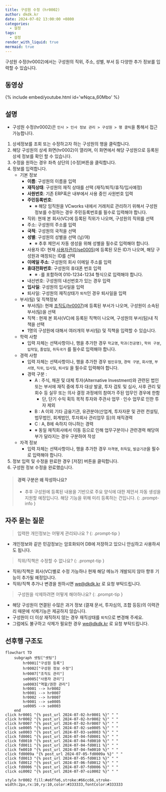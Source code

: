 ```yaml
---
title: 구성원 수정 (hr0002)
author: dkdk.kr
date: 2024-07-02 13:00:00 +0800
categories:
  - 설정
tags:
  - 설정
render_with_liquid: true
mermaid: true
---
```

구성원 수정(hr0002)에서는 구성원의 직위, 주소, 성별, 부서 등 다양한 추가 정보를 입력할 수 있습니다. 

## 동영상

{% include embed/youtube.html id='wNqca_60Mbo' %}

## 설명

- 구성원 수정(hr0002)은 `인사 > 인사 정보 관리 > 구성원 > 행 클릭`을 통해서 접근 가능합니다.

1. 상세정보를 조회 또는 수정하고자 하는 구성원의 행을 클릭합니다.
2. 해당 구성원의 상세 화면(hr0002)이 열리며, 이 화면에서 해당 구성원으로 등록된 상세 정보를 확인 할 수 있습니다.
3. 수정을 원하는 경우 좌측 상단의 [수정]버튼을 클릭합니다.
4. 정보를 입력합니다.
	- 기본 정보
		* **이름**: 구성원의 이름을 입력
		- **재직상태**: 구성원의 재직 상태를 선택 (재직/퇴직/휴직/입사예정)
		- **사원번호**: 기존 ERP혹은 내부에서 사용 중인 사원번호 입력
		- **주민등록번호**: 
			- ※ 해당 임직원을 VCworks 내에서 거래처로 관리하기 위해서 구성원 정보를 수정하는 경우 주민등록번호를 필수로 입력해야 합니다.
		- 직위: 현재 본 회사(VC)에 등록된 직위가 나오며, 구성원의 직위를 선택
		- 주소: 구성원의 주소를 입력
		- **국적**: 구성원의 국적을 선택
		- **성별**: 구성원의 성별을 선택 (남/여)
			- ※ 추후 제안서 자동 생성을 위해 성별을 필수로 입력해야 합니다.
		- 사용자 ID: 현재 [사용자관리(se0005)](https://guide.vcworks.kr/posts/se0005)에 등록된 모든 ID가 나오며, 해당 구성원과 매칭되는 ID를 선택 
		- **이메일 주소**: 구성원의 회사 이메일 주소를 입력
		- **휴대전화번호**: 구성원의 휴대폰 번호 입력
			- ※ `-`를 포함하여 010-1234-1234 형식으로 입력해야 합니다.
		- 내선번호: 구성원의 내선번호가 있는 경우 입력
		- **입사일**: 구성원의 입사일을 입력
		- 퇴사일: 구성원의 재직상태가 `퇴직`인 경우 퇴사일을 입력
	- 부서(팀) 및 직책정보
		- 부서(팀): 현재 [조직도(hr0007)](https://guide.vcworks.kr/posts/hr0007/)에 등록된 부서가 나오며, 구성원이 소속된 부서(팀)을 선택
		- 직책 : 현재 본 회사(VC)에 등록된 직책이 나오며, 구성원의 부서(팀)내 직책을 선택
		- 1명의 구성원에 대해서 여러개의 부서(팀) 및 직책을 입력할 수 있습니다.
	- 학력 사항
		- 입력 자체는 선택사항이나, 행을 추가한 경우 `학교명`, `학과(전공명)`, `학위 구분`, `입학일`, `졸업일`, `취득국가` 를 필수로 입력해야 합니다.
	- 경력 사항
		- 입력 자체는 선택사항이나, 행을 추가한 경우 `법인유형`, `경력 구분`, `회사명`, `부서명`, `직위`, `입사일`, `퇴사일` 을 필수로 입력해야 합니다.
		- 경력 구분 : 
			- A : 주식, 채권 및 대체 투자(Alternative Investment)와 관련된 법인 또는 부서에 재직 중에 투자 대상 발굴, 투자 검토 및 심사, 사후 관리 및 회수 등 실무 또는 의사 결정 과정에의 참여가 주된 업무인 경우에 한함  
				- 단, 단기 수익 획득 목적 투자와 주관사 업무 · 인수 업무로 인한 투자 제외  
			- B : A 이외 기타 금융기관, 유관분야(산업계, 투자자문 및 관련 컨설팅, 법무법인, 회계법인, 투자회사 관리업무 등)의 재직경력  
			- C : A, B에 속하지 아니하는 경력  
			- ※ 동일 재직회사에서 이동 등으로 인해 업무구분이나 관련경력 해당여부가 달라지는 경우 구분하여 작성
	- 자격 정보
		- 입력 자체는 선택사항이나, 행을 추가한 경우 `자격명`, `취득일`, `발급기관`을 필수로 입력해야 합니다.
5. 정보 입력 및 수정을 완료한 경우 [저장] 버튼을 클릭합니다.
6. 구성원 정보 수정을 완료했습니다.

> #### 경력 구분은 왜 작성하나요?
> - 추후 구성원에 등록된 내용을 기반으로 주요 양식에 대한 제안서 자동 생성을 지원할 예정입니다. 해당 기능을 위해 미리 등록하는 건입니다.
{: .prompt-info }


## 자주 묻는 질문

>입력한 개인정보는 어떻게 관리되나요 ?
{: .prompt-tip }
- 개인정보와 같은 민감정보는 암호화되어 DB에 저장하고 있으니 안심하고 사용하셔도 됩니다.

> 직위/직책은 수정할 수 없나요?
{: .prompt-tip }
- 직위/직책은 회사(VC)별로 수정 가능하나 현재 해당 메뉴가 개발되지 않아 향후 기능이 추가될 예정입니다.
- 직위/직책 추가나 변경을 원하시면 we@dkdk.kr 로 요청 부탁드립니다.

> 구성원을 삭제하려면 어떻게 해야하나요?
{: .prompt-tip }
- 해당 구성원이 연결된 수많은 과거 정보 (결재 문서, 투자심의, 조합 등등)의 이력관리 때문에 삭제기능은 제공하지 않습니다.
- 구성원이 더 이상 재직하지 않는 경우 재직상태를 `퇴직`으로 변경해 주세요.
- 그럼에도 불구하고 삭제가 필요한 경우 we@dkdk.kr 로 요청 부탁드립니다.


## 선후행 구조도

```mermaid
flowchart TD
    subgraph 셋팅["셋팅"]
        hr0001["구성원 등록"]
        hr0002["구성원 정보 수정"]
        hr0007["조직도 관리"]
        se0005["사용자 관리"]
        se0003["역할/권한 관리"]
        hr0001 --> hr0002
        hr0001 --> hr0007
        hr0002 --> hr0007
        hr0001 --> se0005
        se0005 --> se0003
    end
click hr0001 "{% post_url 2024-07-02-hr0001 %}" " "
click hr0002 "{% post_url 2024-07-02-hr0002 %}" " "
click hr0007 "{% post_url 2024-07-02-hr0007 %}" " "
click se0005 "{% post_url 2024-07-02-se0005 %}" " "
click se0003 "{% post_url 2024-07-03-se0003 %}" " "
click fd0001 "{% post_url 2024-07-04-fd0001 %}" " "
click fd0010 "{% post_url 2024-07-04-fd0010 %}" " "
click fd0011 "{% post_url 2024-07-04-fd0011 %}" " "
click fm0010 "{% post_url 2024-07-04-fm0010 %}" " "
click fd0009a "{% post_url 2024-07-05-fd0009a %}" " "
click fd0013 "{% post_url 2024-07-05-fd0013 %}" " "
click fd0012 "{% post_url 2024-07-06-fd0012 %}" " "
click fd0006 "{% post_url 2024-07-07-fd0006 %}" " "
click oi0002 "{% post_url 2024-07-07-oi0002 %}" " "

style hr0002 fill:#e6ffe6,stroke:#66cc66,stroke-width:2px,rx:10,ry:10,color:#333333,fontColor:#333333
```
